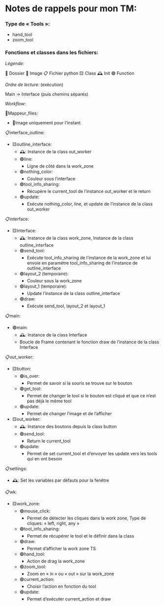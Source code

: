 # Notes de rappels pour mon TM:

### Type de « Tools »:
- hand_tool
- zoom_tool

### Fonctions et classes dans les fichiers:
_Légende:_

📂 Dossier
🌉 Image
📋 Fichier python
🟨 Class
🕰 Init
🟣 Function

_Ordre de lecture:_ (exécution)

Main -> Interface (puis chemins séparés)

_Workflow:_

📂Mappeur_files:
- 🌉Image uniquement pour l’instant

📋interface_outline:
- 🟨outline_interface:
	- 🕰: Instance de la class out_worker
	- 🟣line:
		- Ligne de côté dans la work_zone
	- 🟣nothing_color: 
		- Couleur sous l’interface
	- 🟣tool_info_sharing:
		- Récupère le current_tool de l’instance out_worker et le return
	- 🟣update:
		- Exécute nothing_color, line, et update de l’instance de la class out_worker

📋interface:
- 🟨Interface:
	- 🕰: Instance de la class work_zone, Instance de la class outline_interface
	- 🟣send_tool:
		- Exécute tool_info_sharing de l’instance de la work_zone et lui envoie en paramètre tool_info_sharing de l’instance de outline_interface
	- 🟣layout_2 (temporaire):
		- Couleur sous la work_zone
	- 🟣layout_1 (temporaire):
		- Update l’instance de la class outline_interface
	- 🟣draw:
		- Exécute send_tool, layout_2 et layout_1

📋main:
- 🟣main:
	- 🕰: Instance de la class Interface
	- Boucle de Frame contenant le fonction draw de l’instance de la class Interface

📋out_worker:
- 🟨button:
	- 🟣is_over:
		- Permet de savoir si la souris se trouve sur le bouton
	- 🟣get_tool:
		- Permet de changer le tool si le bouton est cliqué et que ce n’est pas déjà le même tool
	- 🟣update:
		- Permet de changer l’image et de l’afficher
- 🟨out_worker:
	- 🕰: Instance des boutons depuis la class button
	- 🟣send_tool:
		- Return le current_tool
	- 🟣update:
		- Permet de set current_tool et d’envoyer les update vers les tools qui en ont besoin

📋settings:
- 🕰: Set les variables par défauts pour la fenêtre

📋wk:
- 🟨work_zone:
	- 🟣mouse_click:
		- Permet de détecter les cliques dans la work zone, Type de cliques: « left, right, any »
	- 🟣tool_info_sharing:
		- Permet de récupérer le tool et le définir dans la class
	- 🟣draw:
		- Permet d’afficher la work zone TS
	- 🟣hand_tool:
		- Action de drag la work_zone
	- 🟣zoom_tool:
		- Zoom en « in » ou « out » sur la work_zone
	- 🟣current_action:
		- Choisir l’action en fonction du tool
	- 🟣update:
		- Permet d’exécuter current_action et draw

